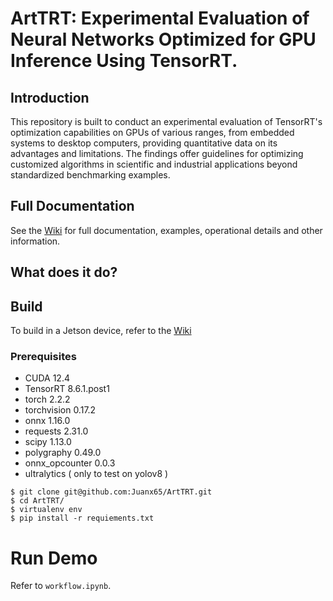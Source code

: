 # ArtTRT: Experimental Evaluation of Neural Networks Optimized for GPU Inference Using TensorRT.

## Introduction

This repository is built to conduct an experimental evaluation of TensorRT's optimization capabilities on GPUs of various ranges, from embedded systems to desktop computers, providing quantitative data on its advantages and limitations. The findings offer guidelines for optimizing customized algorithms in scientific and industrial applications beyond standardized benchmarking examples.

## Full Documentation

See the [Wiki](https://github.com/Juanx65/ArtTRT/wiki/) for full documentation, examples, operational details and other information.

## What does it do?


## Build

To build in a Jetson device, refer to the [Wiki](https://github.com/Juanx65/ArtTRT/wiki/)

### Prerequisites

* CUDA 12.4
* TensorRT 8.6.1.post1
* torch 2.2.2
* torchvision 0.17.2
* onnx 1.16.0
* requests 2.31.0
* scipy 1.13.0
* polygraphy 0.49.0
* onnx_opcounter 0.0.3
* ultralytics ( only to test on yolov8 )

```
$ git clone git@github.com:Juanx65/ArtTRT.git
$ cd ArtTRT/
$ virtualenv env
$ pip install -r requiements.txt
```

# Run Demo

Refer to `workflow.ipynb`.